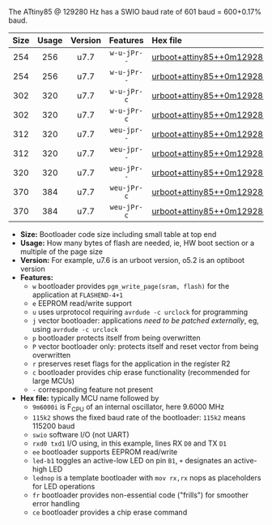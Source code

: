 The ATtiny85 @ 129280 Hz has a SWIO baud rate of 601 baud = 600+0.17% baud.

|Size|Usage|Version|Features|Hex file|
|:-:|:-:|:-:|:-:|:--|
|254|256|u7.7|`w-u-jPr--`|[urboot+attiny85++0m129280i++++0k6_swio_rxb4_txb3_led+b1.hex](https://raw.githubusercontent.com/stefanrueger/urboot.hex/main/mcus/attiny85/internal_oscillator/fint++0m129280_Hz/br++++0k6_bps/urboot+attiny85++0m129280i++++0k6_swio_rxb4_txb3_led+b1.hex)|
|254|256|u7.7|`w-u-jPr--`|[urboot+attiny85++0m129280i++++0k6_swio_rxb4_txb3_lednop.hex](https://raw.githubusercontent.com/stefanrueger/urboot.hex/main/mcus/attiny85/internal_oscillator/fint++0m129280_Hz/br++++0k6_bps/urboot+attiny85++0m129280i++++0k6_swio_rxb4_txb3_lednop.hex)|
|302|320|u7.7|`w-u-jPr-c`|[urboot+attiny85++0m129280i++++0k6_swio_rxb4_txb3_led+b1_fr_ce.hex](https://raw.githubusercontent.com/stefanrueger/urboot.hex/main/mcus/attiny85/internal_oscillator/fint++0m129280_Hz/br++++0k6_bps/urboot+attiny85++0m129280i++++0k6_swio_rxb4_txb3_led+b1_fr_ce.hex)|
|302|320|u7.7|`w-u-jPr-c`|[urboot+attiny85++0m129280i++++0k6_swio_rxb4_txb3_lednop_fr_ce.hex](https://raw.githubusercontent.com/stefanrueger/urboot.hex/main/mcus/attiny85/internal_oscillator/fint++0m129280_Hz/br++++0k6_bps/urboot+attiny85++0m129280i++++0k6_swio_rxb4_txb3_lednop_fr_ce.hex)|
|312|320|u7.7|`weu-jpr--`|[urboot+attiny85++0m129280i++++0k6_swio_rxb4_txb3_ee_led+b1.hex](https://raw.githubusercontent.com/stefanrueger/urboot.hex/main/mcus/attiny85/internal_oscillator/fint++0m129280_Hz/br++++0k6_bps/urboot+attiny85++0m129280i++++0k6_swio_rxb4_txb3_ee_led+b1.hex)|
|312|320|u7.7|`weu-jpr--`|[urboot+attiny85++0m129280i++++0k6_swio_rxb4_txb3_ee_lednop.hex](https://raw.githubusercontent.com/stefanrueger/urboot.hex/main/mcus/attiny85/internal_oscillator/fint++0m129280_Hz/br++++0k6_bps/urboot+attiny85++0m129280i++++0k6_swio_rxb4_txb3_ee_lednop.hex)|
|320|320|u7.7|`weu-jPr--`|[urboot+attiny85++0m129280i++++0k6_swio_rxb4_txb3_ee.hex](https://raw.githubusercontent.com/stefanrueger/urboot.hex/main/mcus/attiny85/internal_oscillator/fint++0m129280_Hz/br++++0k6_bps/urboot+attiny85++0m129280i++++0k6_swio_rxb4_txb3_ee.hex)|
|370|384|u7.7|`weu-jPr-c`|[urboot+attiny85++0m129280i++++0k6_swio_rxb4_txb3_ee_led+b1_fr_ce.hex](https://raw.githubusercontent.com/stefanrueger/urboot.hex/main/mcus/attiny85/internal_oscillator/fint++0m129280_Hz/br++++0k6_bps/urboot+attiny85++0m129280i++++0k6_swio_rxb4_txb3_ee_led+b1_fr_ce.hex)|
|370|384|u7.7|`weu-jPr-c`|[urboot+attiny85++0m129280i++++0k6_swio_rxb4_txb3_ee_lednop_fr_ce.hex](https://raw.githubusercontent.com/stefanrueger/urboot.hex/main/mcus/attiny85/internal_oscillator/fint++0m129280_Hz/br++++0k6_bps/urboot+attiny85++0m129280i++++0k6_swio_rxb4_txb3_ee_lednop_fr_ce.hex)|

- **Size:** Bootloader code size including small table at top end
- **Usage:** How many bytes of flash are needed, ie, HW boot section or a multiple of the page size
- **Version:** For example, u7.6 is an urboot version, o5.2 is an optiboot version
- **Features:**
  + `w` bootloader provides `pgm_write_page(sram, flash)` for the application at `FLASHEND-4+1`
  + `e` EEPROM read/write support
  + `u` uses urprotocol requiring `avrdude -c urclock` for programming
  + `j` vector bootloader: applications *need to be patched externally*, eg, using `avrdude -c urclock`
  + `p` bootloader protects itself from being overwritten
  + `P` vector bootloader only: protects itself and reset vector from being overwritten
  + `r` preserves reset flags for the application in the register R2
  + `c` bootloader provides chip erase functionality (recommended for large MCUs)
  + `-` corresponding feature not present
- **Hex file:** typically MCU name followed by
  + `9m6000i` is F<sub>CPU</sub> of an internal oscillator, here 9.6000 MHz
  + `115k2` shows the fixed baud rate of the bootloader: `115k2` means 115200 baud
  + `swio` software I/O (not UART)
  + `rxd0 txd1` I/O using, in this example, lines RX `D0` and TX `D1`
  + `ee` bootloader supports EEPROM read/write
  + `led-b1` toggles an active-low LED on pin `B1`, `+` designates an active-high LED
  + `lednop` is a template bootloader with `mov rx,rx` nops as placeholders for LED operations
  + `fr` bootloader provides non-essential code ("frills") for smoother error handling
  + `ce` bootloader provides a chip erase command
